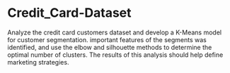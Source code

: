 # Credit_Card-Dataset
Analyze the credit card customers dataset and develop a K-Means model for customer segmentation.
important features of the segments was identified, and use the elbow and silhouette methods to
determine the optimal number of clusters. The results of this analysis should help define marketing
strategies.
